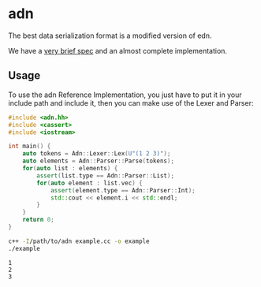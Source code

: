 # adn
The best data serialization format is a modified version of edn.

We have a [very brief spec](SPEC.md) and an almost complete implementation.

## Usage
To use the adn Reference Implementation, you just have to put it in your include
path and include it, then you can make use of the Lexer and Parser:

```cpp
#include <adn.hh>
#include <cassert>
#include <iostream>

int main() {
    auto tokens = Adn::Lexer::Lex(U"(1 2 3)");
    auto elements = Adn::Parser::Parse(tokens);
    for(auto list : elements) {
        assert(list.type == Adn::Parser::List);
        for(auto element : list.vec) {
            assert(element.type == Adn::Parser::Int);
            std::cout << element.i << std::endl;
        }
    }
    return 0;
}
```

``` sh
c++ -I/path/to/adn example.cc -o example
./example
```

```
1
2
3
```
